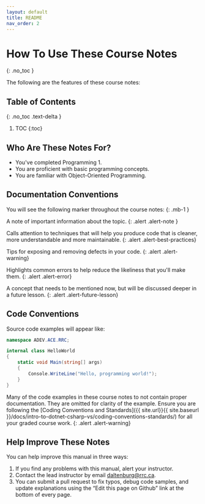 ```yaml
---
layout: default
title: README
nav_order: 2
---
```


# How To Use These Course Notes
{: .no_toc }

The following are the features of these course notes:

## Table of Contents
{: .no_toc .text-delta }

1. TOC
{:toc}

## Who Are These Notes For?

- You've completed Programming 1.
- You are proficient with basic programming concepts.
- You are familiar with Object-Oriented Programming.

## Documentation Conventions

You will see the following marker throughout the course notes:
{: .mb-1 }

A note of important information about the topic.
{: .alert .alert-note }

Calls attention to techniques that will help you produce code that is cleaner, more understandable and more maintainable.
{: .alert .alert-best-practices}

Tips for exposing and removing defects in your code.
{: .alert .alert-warning}

Highlights common errors to help reduce the likeliness that you'll make them.
{: .alert .alert-error}

A concept that needs to be mentioned now, but will be discussed deeper in a future lesson.
{: .alert .alert-future-lesson}

## Code Conventions

Source code examples will appear like:

```csharp
namespace ADEV.ACE.RRC;

internal class HelloWorld
{
    static void Main(string[] args)
    {
        Console.WriteLine("Hello, programming world!");
    }
}
```

Many of the code examples in these course notes to not contain proper documentation. They are omitted for clarity of the example. Ensure you are following the [Coding Conventions and Standards]({{ site.url}}{{ site.baseurl }}/docs/intro-to-dotnet-csharp-vs/coding-conventions-standards/) for all your graded course work.
{: .alert .alert-warning}

## Help Improve These Notes

You can help improve this manual in three ways:

1. If you find any problems with this manual, alert your instructor.
2. Contact the lead instructor by email [daltenburg@rrc.ca](mailto:daltenburg@rrc.ca).
3. You can submit a pull request to fix typos, debug code samples, and update explanations using the “Edit this page on Github” link at the bottom of every page.
